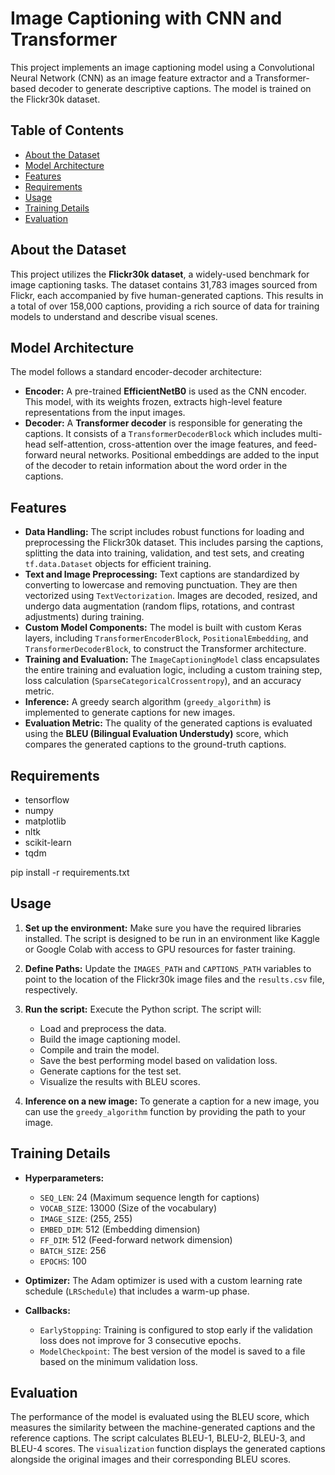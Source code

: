 # Image Captioning with CNN and Transformer

This project implements an image captioning model using a Convolutional Neural Network (CNN) as an image feature extractor and a Transformer-based decoder to generate descriptive captions. The model is trained on the Flickr30k dataset.

## Table of Contents
- [About the Dataset](#about-the-dataset)
- [Model Architecture](#model-architecture)
- [Features](#features)
- [Requirements](#requirements)
- [Usage](#usage)
- [Training Details](#training-details)
- [Evaluation](#evaluation)

## About the Dataset

This project utilizes the **Flickr30k dataset**, a widely-used benchmark for image captioning tasks. The dataset contains 31,783 images sourced from Flickr, each accompanied by five human-generated captions. This results in a total of over 158,000 captions, providing a rich source of data for training models to understand and describe visual scenes.

## Model Architecture

The model follows a standard encoder-decoder architecture:

*   **Encoder:** A pre-trained **EfficientNetB0** is used as the CNN encoder. This model, with its weights frozen, extracts high-level feature representations from the input images.
*   **Decoder:** A **Transformer decoder** is responsible for generating the captions. It consists of a `TransformerDecoderBlock` which includes multi-head self-attention, cross-attention over the image features, and feed-forward neural networks. Positional embeddings are added to the input of the decoder to retain information about the word order in the captions.

## Features

*   **Data Handling:** The script includes robust functions for loading and preprocessing the Flickr30k dataset. This includes parsing the captions, splitting the data into training, validation, and test sets, and creating `tf.data.Dataset` objects for efficient training.
*   **Text and Image Preprocessing:** Text captions are standardized by converting to lowercase and removing punctuation. They are then vectorized using `TextVectorization`. Images are decoded, resized, and undergo data augmentation (random flips, rotations, and contrast adjustments) during training.
*   **Custom Model Components:** The model is built with custom Keras layers, including `TransformerEncoderBlock`, `PositionalEmbedding`, and `TransformerDecoderBlock`, to construct the Transformer architecture.
*   **Training and Evaluation:** The `ImageCaptioningModel` class encapsulates the entire training and evaluation logic, including a custom training step, loss calculation (`SparseCategoricalCrossentropy`), and an accuracy metric.
*   **Inference:** A greedy search algorithm (`greedy_algorithm`) is implemented to generate captions for new images.
*   **Evaluation Metric:** The quality of the generated captions is evaluated using the **BLEU (Bilingual Evaluation Understudy)** score, which compares the generated captions to the ground-truth captions.

## Requirements

*   tensorflow
*   numpy
*   matplotlib
*   nltk
*   scikit-learn
*   tqdm

pip install -r requirements.txt

## Usage

1.  **Set up the environment:** Make sure you have the required libraries installed. The script is designed to be run in an environment like Kaggle or Google Colab with access to GPU resources for faster training.

2.  **Define Paths:** Update the `IMAGES_PATH` and `CAPTIONS_PATH` variables to point to the location of the Flickr30k image files and the `results.csv` file, respectively.

3.  **Run the script:** Execute the Python script. The script will:
    *   Load and preprocess the data.
    *   Build the image captioning model.
    *   Compile and train the model.
    *   Save the best performing model based on validation loss.
    *   Generate captions for the test set.
    *   Visualize the results with BLEU scores.

4.  **Inference on a new image:** To generate a caption for a new image, you can use the `greedy_algorithm` function by providing the path to your image.

## Training Details

*   **Hyperparameters:**
    *   `SEQ_LEN`: 24 (Maximum sequence length for captions)
    *   `VOCAB_SIZE`: 13000 (Size of the vocabulary)
    *   `IMAGE_SIZE`: (255, 255)
    *   `EMBED_DIM`: 512 (Embedding dimension)
    *   `FF_DIM`: 512 (Feed-forward network dimension)
    *   `BATCH_SIZE`: 256
    *   `EPOCHS`: 100

*   **Optimizer:** The Adam optimizer is used with a custom learning rate schedule (`LRSchedule`) that includes a warm-up phase.

*   **Callbacks:**
    *   `EarlyStopping`: Training is configured to stop early if the validation loss does not improve for 3 consecutive epochs.
    *   `ModelCheckpoint`: The best version of the model is saved to a file based on the minimum validation loss.

## Evaluation

The performance of the model is evaluated using the BLEU score, which measures the similarity between the machine-generated captions and the reference captions. The script calculates BLEU-1, BLEU-2, BLEU-3, and BLEU-4 scores. The `visualization` function displays the generated captions alongside the original images and their corresponding BLEU scores.
